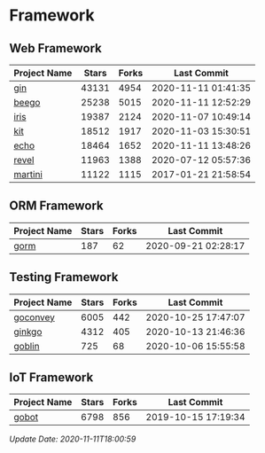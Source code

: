 # Framework

## Web Framework
| Project Name | Stars | Forks | Last Commit |
| ------------ | ----- | ----- | ----------- |
| [gin](https://github.com/gin-gonic/gin) | 43131 | 4954 | 2020-11-11 01:41:35 |
| [beego](https://github.com/astaxie/beego) | 25238 | 5015 | 2020-11-11 12:52:29 |
| [iris](https://github.com/kataras/iris) | 19387 | 2124 | 2020-11-07 10:49:14 |
| [kit](https://github.com/go-kit/kit) | 18512 | 1917 | 2020-11-03 15:30:51 |
| [echo](https://github.com/labstack/echo) | 18464 | 1652 | 2020-11-11 13:48:26 |
| [revel](https://github.com/revel/revel) | 11963 | 1388 | 2020-07-12 05:57:36 |
| [martini](https://github.com/go-martini/martini) | 11122 | 1115 | 2017-01-21 21:58:54 |

## ORM Framework
| Project Name | Stars | Forks | Last Commit |
| ------------ | ----- | ----- | ----------- |
| [gorm](https://github.com/jinzhu/gorm) | 187 | 62 | 2020-09-21 02:28:17 |

## Testing Framework
| Project Name | Stars | Forks | Last Commit |
| ------------ | ----- | ----- | ----------- |
| [goconvey](https://github.com/smartystreets/goconvey) | 6005 | 442 | 2020-10-25 17:47:07 |
| [ginkgo](https://github.com/onsi/ginkgo) | 4312 | 405 | 2020-10-13 21:46:36 |
| [goblin](https://github.com/franela/goblin) | 725 | 68 | 2020-10-06 15:55:58 |

## IoT Framework
| Project Name | Stars | Forks | Last Commit |
| ------------ | ----- | ----- | ----------- |
| [gobot](https://github.com/hybridgroup/gobot) | 6798 | 856 | 2019-10-15 17:19:34 |

*Update Date: 2020-11-11T18:00:59*